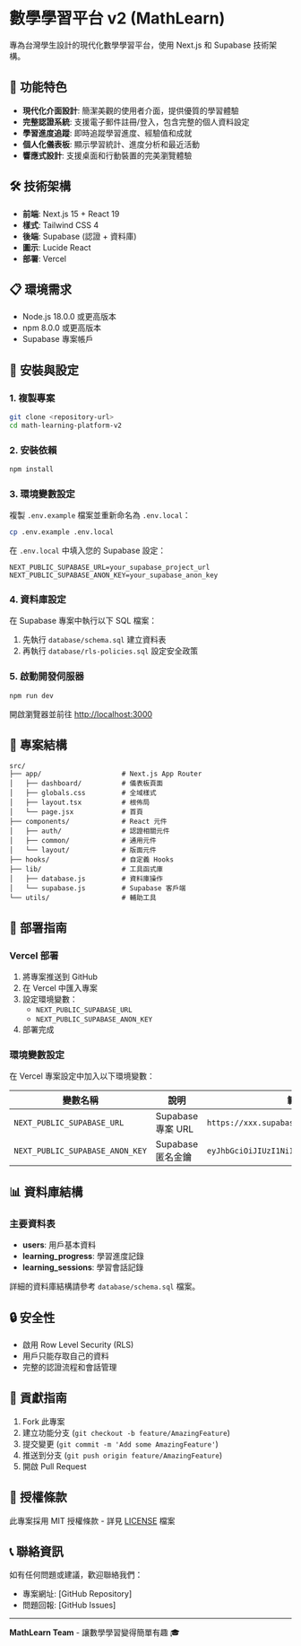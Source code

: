 # 數學學習平台 v2 (MathLearn)

專為台灣學生設計的現代化數學學習平台，使用 Next.js 和 Supabase 技術架構。

## 🚀 功能特色

- **現代化介面設計**: 簡潔美觀的使用者介面，提供優質的學習體驗
- **完整認證系統**: 支援電子郵件註冊/登入，包含完整的個人資料設定
- **學習進度追蹤**: 即時追蹤學習進度、經驗值和成就
- **個人化儀表板**: 顯示學習統計、進度分析和最近活動
- **響應式設計**: 支援桌面和行動裝置的完美瀏覽體驗

## 🛠 技術架構

- **前端**: Next.js 15 + React 19
- **樣式**: Tailwind CSS 4
- **後端**: Supabase (認證 + 資料庫)
- **圖示**: Lucide React
- **部署**: Vercel

## 📋 環境需求

- Node.js 18.0.0 或更高版本
- npm 8.0.0 或更高版本
- Supabase 專案帳戶

## 🔧 安裝與設定

### 1. 複製專案

```bash
git clone <repository-url>
cd math-learning-platform-v2
```

### 2. 安裝依賴

```bash
npm install
```

### 3. 環境變數設定

複製 `.env.example` 檔案並重新命名為 `.env.local`：

```bash
cp .env.example .env.local
```

在 `.env.local` 中填入您的 Supabase 設定：

```env
NEXT_PUBLIC_SUPABASE_URL=your_supabase_project_url
NEXT_PUBLIC_SUPABASE_ANON_KEY=your_supabase_anon_key
```

### 4. 資料庫設定

在 Supabase 專案中執行以下 SQL 檔案：

1. 先執行 `database/schema.sql` 建立資料表
2. 再執行 `database/rls-policies.sql` 設定安全政策

### 5. 啟動開發伺服器

```bash
npm run dev
```

開啟瀏覽器並前往 [http://localhost:3000](http://localhost:3000)

## 📁 專案結構

```
src/
├── app/                    # Next.js App Router
│   ├── dashboard/          # 儀表板頁面
│   ├── globals.css         # 全域樣式
│   ├── layout.tsx          # 根佈局
│   └── page.jsx            # 首頁
├── components/             # React 元件
│   ├── auth/               # 認證相關元件
│   ├── common/             # 通用元件
│   └── layout/             # 版面元件
├── hooks/                  # 自定義 Hooks
├── lib/                    # 工具函式庫
│   ├── database.js         # 資料庫操作
│   └── supabase.js         # Supabase 客戶端
└── utils/                  # 輔助工具
```

## 🚀 部署指南

### Vercel 部署

1. 將專案推送到 GitHub
2. 在 Vercel 中匯入專案
3. 設定環境變數：
   - `NEXT_PUBLIC_SUPABASE_URL`
   - `NEXT_PUBLIC_SUPABASE_ANON_KEY`
4. 部署完成

### 環境變數設定

在 Vercel 專案設定中加入以下環境變數：

| 變數名稱 | 說明 | 範例 |
|---------|------|------|
| `NEXT_PUBLIC_SUPABASE_URL` | Supabase 專案 URL | `https://xxx.supabase.co` |
| `NEXT_PUBLIC_SUPABASE_ANON_KEY` | Supabase 匿名金鑰 | `eyJhbGciOiJIUzI1NiIsInR5cCI6IkpXVCJ9...` |

## 📊 資料庫結構

### 主要資料表

- **users**: 用戶基本資料
- **learning_progress**: 學習進度記錄
- **learning_sessions**: 學習會話記錄

詳細的資料庫結構請參考 `database/schema.sql` 檔案。

## 🔒 安全性

- 啟用 Row Level Security (RLS)
- 用戶只能存取自己的資料
- 完整的認證流程和會話管理

## 🤝 貢獻指南

1. Fork 此專案
2. 建立功能分支 (`git checkout -b feature/AmazingFeature`)
3. 提交變更 (`git commit -m 'Add some AmazingFeature'`)
4. 推送到分支 (`git push origin feature/AmazingFeature`)
5. 開啟 Pull Request

## 📝 授權條款

此專案採用 MIT 授權條款 - 詳見 [LICENSE](LICENSE) 檔案

## 📞 聯絡資訊

如有任何問題或建議，歡迎聯絡我們：

- 專案網址: [GitHub Repository]
- 問題回報: [GitHub Issues]

---

**MathLearn Team** - 讓數學學習變得簡單有趣 🎓
